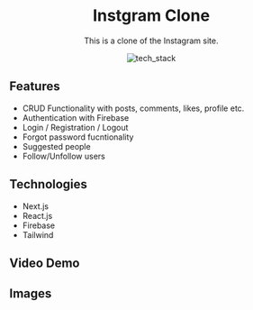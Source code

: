 <div align="center">
<h1>Instgram Clone</h1>
<p>This is a clone of the Instagram site.</p>

![tech_stack](https://user-images.githubusercontent.com/59027997/211338311-31cf39fa-90ad-4040-852e-978a2564c2de.png)

</div>

<div>
<h2>Features</h2>
<ul>
  <li>CRUD Functionality with posts, comments, likes, profile etc.</li>
  <li>Authentication with Firebase</li>
  <li>Login / Registration / Logout</li>
  <li>Forgot password fucntionality</li>
  <li>Suggested people</li>
  <li>Follow/Unfollow users</li>
</ul>
</div>

<div>
<h2>Technologies</h2>
<ul>
  <li>Next.js</li>
  <li>React.js</li>
  <li>Firebase</li>
  <li>Tailwind</li>
</ul>

<h2>Video Demo</h2>


</div>

<h2>Images</h2>


</div>
